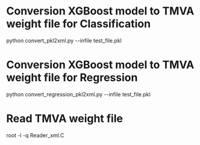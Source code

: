 # Conversion XGBoost model to TMVA weight file for Classification
python convert_pkl2xml.py --infile test_file.pkl  <br /> 

# Conversion XGBoost model to TMVA weight file for Regression
python convert_regression_pkl2xml.py --infile test_file.pkl  <br />

# Read TMVA weight file
root -l -q Reader_xml.C <br />
